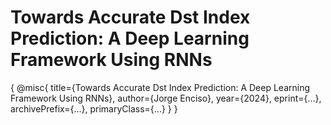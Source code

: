 # Towards Accurate Dst Index Prediction: A Deep Learning Framework Using RNNs

{
  @misc{
      title={Towards Accurate Dst Index Prediction: A Deep Learning Framework Using RNNs}, 
      author={Jorge Enciso},
      year={2024},
      eprint={...},
      archivePrefix={...},
      primaryClass={...}
}
}